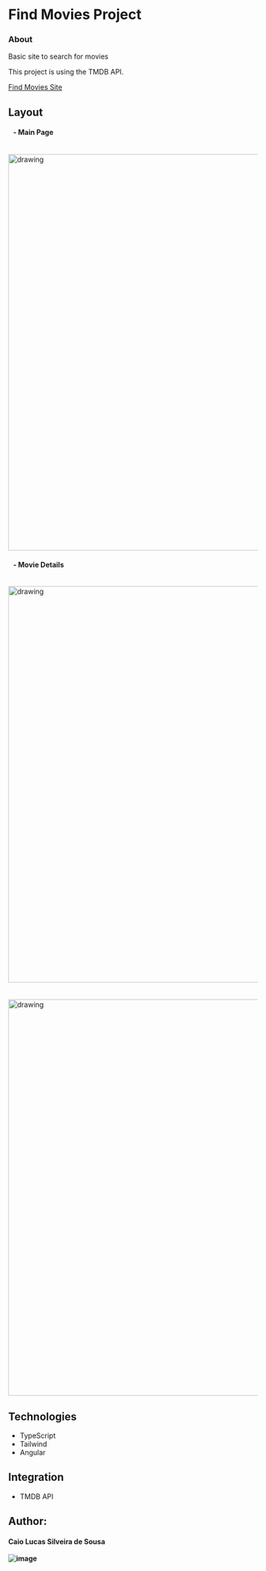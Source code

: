 # Find Movies Project

### About
Basic site to search for movies

This project is using the TMDB API.

[Find Movies Site](https://find-movies-angular.vercel.app/)


## Layout

#### &nbsp;&nbsp; - Main Page
<div>
  &nbsp;&nbsp;&nbsp;&nbsp;<img src="https://drive.google.com/uc?export=view&id=1vQseU3PyJc18RWbAPqP1D9iq1jviZ3Mk" alt="drawing" style="width:800px; display: block;"/>
</div>

####  &nbsp;&nbsp; - Movie Details
<div>
  &nbsp;&nbsp;&nbsp;&nbsp;<img src="https://drive.google.com/uc?export=view&id=1v_LVsoaX2NXP_6RChk-X7DEvSlB_R-A-" alt="drawing" style="width:800px; display: block;"/>
</div>
<div>
  <br>&nbsp;&nbsp;&nbsp;&nbsp;<img src="https://drive.google.com/uc?export=view&id=19t-FI_WhkFoiaFNZXI5oTqZSJwqBPvUW" alt="drawing" style="width:800px; display: block;"/>
</div>



##  Technologies
 - TypeScript
 - Tailwind
 - Angular

## Integration
- TMDB API


## Author:

#### Caio Lucas Silveira de Sousa <br><br> ![image](https://img.shields.io/badge/LinkedIn-0077B5?style=for-the-badge&logo=linkedin&logoColor=white)
